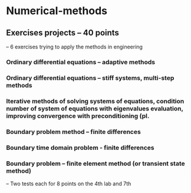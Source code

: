 # Numerical-methods
## Exercises projects – 40 points
– 6 exercises trying to apply the methods in engineering
### Ordinary differential equations – adaptive methods

### Ordinary differential equations – stiff systems, multi-step methods

### Iterative methods of solving systems of equations, condition number of system of equations with eigenvalues evaluation, improving convergence with preconditioning (pl.

### Boundary problem method – finite differences

### Boundary time domain problem - finite differences

### Boundary problem – finite element method (or transient state method)
– Two tests each for 8 points on the 4th lab and 7th
